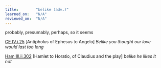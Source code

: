 ```yaml
---
title:        "belike (adv.)"
learned_on:   "N/A"
reviewed_on:  "N/A"
---
```


probably, presumably, perhaps, so it seems

[CE IV.i.25](https://www.shakespeareswords.com/Public/Play.aspx?Act=4&Scene=1&WorkId=1#113587) \[Antipholus of Ephesus to Angelo\] *Belike you thought our love would last too long*

[Ham III.ii.302](https://www.shakespeareswords.com/Public/Play.aspx?Act=3&Scene=2&WorkId=2#117731) \[Hamlet to Horatio, of Claudius and the play\] *belike he likes it not*


